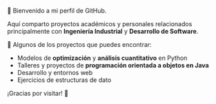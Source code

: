 👋 Bienvenido a mi perfil de GitHub.

Aquí comparto proyectos académicos y personales relacionados principalmente con **Ingeniería Industrial** y **Desarrollo de Software**.

📌 Algunos de los proyectos que puedes encontrar:
- Modelos de **optimización** y **análisis cuantitativo** en Python
- Talleres y proyectos de **programación orientada a objetos en Java**
- Desarrollo y entornos web 
- Ejercicios de estructuras de dato

¡Gracias por visitar! 🚀
